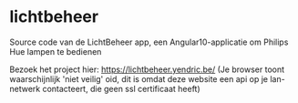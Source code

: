 # lichtbeheer
Source code van de LichtBeheer app, een Angular10-applicatie om Philips Hue lampen te bedienen

Bezoek het project hier:
https://lichtbeheer.yendric.be/
(Je browser toont waarschijnlijk 'niet veilig' oid, dit is omdat deze website een api op je lan-netwerk contacteert, die geen ssl certificaat heeft)